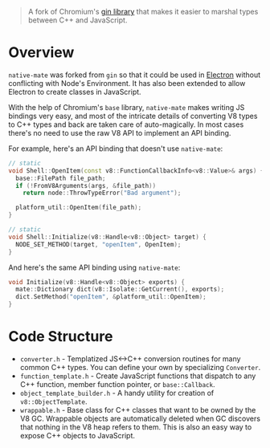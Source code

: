 > A fork of Chromium's [gin library][chromium-gin-lib] that makes it easier to
> marshal types between C++ and JavaScript.

# Overview

`native-mate` was forked from `gin` so that it could be used in
[Electron][electron] without conflicting with Node's Environment. It has also
been extended to allow Electron to create classes in JavaScript.

With the help of Chromium's `base` library, `native-mate` makes writing JS
bindings very easy, and most of the intricate details of converting V8 types
to C++ types and back are taken care of auto-magically. In most cases there's
no need to use the raw V8 API to implement an API binding.

For example, here's an API binding that doesn't use `native-mate`:

```c++
// static
void Shell::OpenItem(const v8::FunctionCallbackInfo<v8::Value>& args) {
  base::FilePath file_path;
  if (!FromV8Arguments(args, &file_path))
    return node::ThrowTypeError("Bad argument");

  platform_util::OpenItem(file_path);
}

// static
void Shell::Initialize(v8::Handle<v8::Object> target) {
  NODE_SET_METHOD(target, "openItem", OpenItem);
}
```

And here's the same API binding using `native-mate`:

```c++
void Initialize(v8::Handle<v8::Object> exports) {
  mate::Dictionary dict(v8::Isolate::GetCurrent(), exports);
  dict.SetMethod("openItem", &platform_util::OpenItem);
}
```

# Code Structure

* `converter.h` - Templatized JS<->C++ conversion routines for many common C++
  types. You can define your own by specializing `Converter`.
* `function_template.h` - Create JavaScript functions that dispatch to any C++
  function, member function pointer, or `base::Callback`.
* `object_template_builder.h` - A handy utility for creation of `v8::ObjectTemplate`.
* `wrappable.h` - Base class for C++ classes that want to be owned by the V8 GC.
  Wrappable objects are automatically deleted when GC discovers that nothing in
  the V8 heap refers to them. This is also an easy way to expose C++ objects to
  JavaScript.


[chromium-gin-lib]: https://code.google.com/p/chromium/codesearch#chromium/src/gin/README.md&sq=package:chromium
[electron]: https://electronjs.org/
